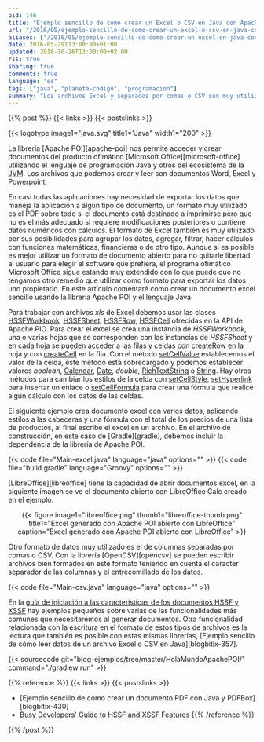 ```yaml
---
pid: 146
title: "Ejemplo sencillo de como crear un Excel o CSV en Java con Apache POI y OpenCSV"
url: "/2016/05/ejemplo-sencillo-de-como-crear-un-excel-o-csv-en-java-con-apache-poi-y-opencsv/"
aliases: ["/2016/05/ejemplo-sencillo-de-como-crear-un-excel-en-java-con-apache-poi/"]
date: 2016-05-29T13:00:00+01:00
updated: 2018-10-26T13:00:00+02:00
rss: true
sharing: true
comments: true
language: "es"
tags: ["java", "planeta-codigo", "programacion"]
summary: "Los archivos Excel y separados por comas o CSV son muy utilizados como formato para intercambiar datos entre aplicaciones o como formato para exportar cantidades grandes de datos de una aplicación. Por su utilidad es probable que tarde o temprano surja en una aplicación la necesidad de crear archivos o exportar datos a estos formatos. Con la librería Apache POI se pueden crear Excel desde Java y con la librería OpenCSV exportar datos a archivos CSV con el formato correcto."
---
```


{{% post %}}
{{< links >}}
{{< postslinks >}}

{{< logotype image1="java.svg" title1="Java" width1="200" >}}

La librería [Apache POI][apache-poi] nos permite acceder y crear documentos del producto ofimático [Microsoft Office][microsoft-office] utilizando el lenguaje de programación Java y otros del ecosistema de la <abbr title="Java Virtual Machine">JVM</abbr>. Los archivos que podemos crear y leer son documentos Word, Excel y Powerpoint.

En casi todas las aplicaciones hay necesidad de exportar los datos que maneja la aplicación a algún tipo de documento, un formato muy utilizado es el PDF sobre todo si el documento está destinado a imprimirse pero que no es el más adecuado si requiere modificaciones posteriores o contiene datos numéricos con cálculos. El formato de Excel también es muy utilizado por sus posibilidades para agrupar los datos, agregar, filtrar, hacer cálculos con funciones matemáticas, financieras o de otro tipo. Aunque si es posible es mejor utilizar un formato de documento abierto para no quitarle libertad al usuario para elegir el software que prefiera, el programa ofimático Microsoft Office sigue estando muy extendido con lo que puede que no tengamos otro remedio que utilizar como formato para exportar los datos uno propietario. En este artículo comentaré como crear un documento excel sencillo usando la librería Apache POI y el lenguaje Java.

Para trabajar con archivos _xls_ de Excel debemos usar las clases [HSSFWorkbook](https://poi.apache.org/apidocs/org/apache/poi/hssf/usermodel/HSSFWorkbook.html), [HSSFSheet](https://poi.apache.org/apidocs/org/apache/poi/hssf/usermodel/HSSFSheet.html), [HSSFRow](https://poi.apache.org/apidocs/org/apache/poi/hssf/usermodel/HSSFRow.html), [HSSFCell](https://poi.apache.org/apidocs/org/apache/poi/hssf/usermodel/HSSFCell.html) ofrecidas en la API de Apache PIO. Para crear el excel se crea una instancia de _HSSFWorkbook_, una o varias hojas que se corresponden con las instancias de _HSSFSheet_ y en cada hoja se pueden acceder a las filas y celdas con [createRow](https://poi.apache.org/apidocs/org/apache/poi/hssf/usermodel/HSSFSheet.html#createRow(int)) en la hoja y con [createCell](https://poi.apache.org/apidocs/org/apache/poi/hssf/usermodel/HSSFRow.html#createCell(int)) en la fila. Con el método [setCellValue](https://poi.apache.org/apidocs/org/apache/poi/hssf/usermodel/HSSFCell.html#setCellValue(java.lang.String)) establecemos el valor de la celda, este método está sobrecargado y podemos establecer valores _boolean_, [Calendar](https://docs.oracle.com/javase/8/docs/api/java/util/Calendar.html), [Date](https://docs.oracle.com/javase/8/docs/api/java/util/Date.html), _double_, [RichTextString](https://poi.apache.org/apidocs/org/apache/poi/ss/usermodel/RichTextString.html) o [String](https://docs.oracle.com/javase/8/docs/api/java/lang/String.html). Hay otros métodos para cambiar los estilos de la celda con [setCellStyle](https://poi.apache.org/apidocs/org/apache/poi/hssf/usermodel/HSSFCell.html#setCellStyle(org.apache.poi.hssf.usermodel.HSSFCellStyle)), [setHyperlink](https://poi.apache.org/apidocs/org/apache/poi/hssf/usermodel/HSSFCell.html#setHyperlink(org.apache.poi.ss.usermodel.Hyperlink)) para insertar un enlace o [setCellFormula](https://poi.apache.org/apidocs/org/apache/poi/hssf/usermodel/HSSFCell.html#setCellFormula(java.lang.String)) para crear una fórmula que realice algún cálculo con los datos de las celdas.

El siguiente ejemplo crea documento excel con varios datos, aplicando estilos a las cabeceras y una fórmula con el total de los precios de una lista de productos, al final escribe el excel en un archivo. En el archivo de construcción, en este caso de [Gradle][gradle], debemos incluir la dependencia de la librería de Apache POI.

{{< code file="Main-excel.java" language="java" options="" >}}
{{< code file="build.gradle" language="Groovy" options="" >}}

[LibreOffice][libreoffice] tiene la capacidad de abrir documentos excel, en la siguiente imagen se ve el documento abierto con LibreOffice Calc creado en el ejemplo.

<div class="media" style="text-align: center;">
    {{< figure
        image1="libreoffice.png" thumb1="libreoffice-thumb.png" title1="Excel generado con Apache POI abierto con LibreOffice"
        caption="Excel generado con Apache POI abierto con LibreOffice" >}}
</div>

Otro formato de datos muy utilizado es el de columnas separadas por comas o CSV. Con la librería [OpenCSV][opencsv] se pueden escribir archivos bien formados en este formato teniendo en cuenta el caracter separador de las columnas y el entrecomillado de los datos.

{{< code file="Main-csv.java" language="java" options="" >}}

En la [guía de iniciación a las características de los documentos HSSF y XSSF](http://poi.apache.org/spreadsheet/quick-guide.html) hay ejemplos pequeños sobre varias de las funcionalidades más comunes que necesitaremos al generar documentos. Otra funcionalidad relacionada con la escritura en el formato de estos tipos de archivos es la lectura que también es posible con estas mismas librerías, [Ejemplo sencillo de cómo leer datos de un archivo Excel o CSV en Java][blogbitix-357].

{{< sourcecode git="blog-ejemplos/tree/master/HolaMundoApachePOI/" command="./gradlew run" >}}

{{% reference %}}
{{< links >}}
{{< postslinks >}}
* [Ejemplo sencillo de como crear un documento PDF con Java y PDFBox][blogbitix-430]
* [Busy Developers' Guide to HSSF and XSSF Features](http://poi.apache.org/spreadsheet/quick-guide.html)
{{% /reference %}}

{{% /post %}}
